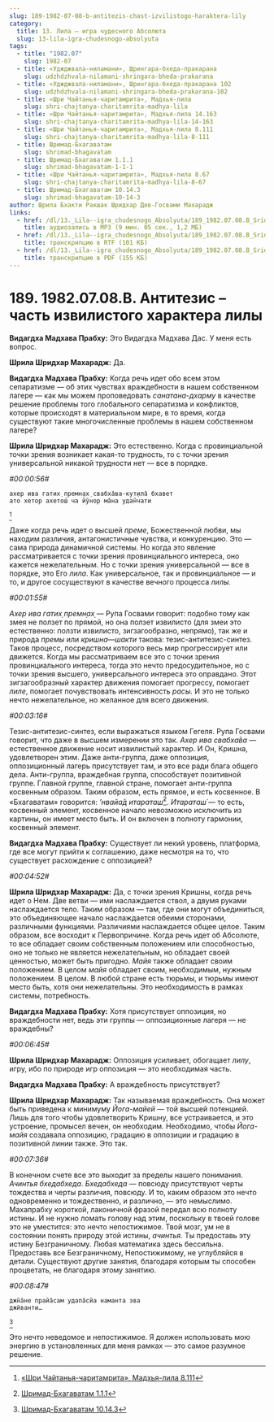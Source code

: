 ```yaml
---
slug: 189-1982-07-08-b-antitezis-chast-izvilistogo-haraktera-lily
category:
  title: 13. Лила — игра чудесного Абсолюта
  slug: 13-lila-igra-chudesnogo-absolyuta
tags:
  - title: "1982.07"
    slug: 1982-07
  - title: «Уджджвала-ниламани», Шрингара-бхеда-пракарана
    slug: udzhdzhvala-nilamani-shringara-bheda-prakarana
  - title: «Уджджвала-ниламани», Шрингара-бхеда-пракарана 102
    slug: udzhdzhvala-nilamani-shringara-bheda-prakarana-102
  - title: «Шри Чайтанья-чаритамрита», Мадхья-лила
    slug: shri-chajtanya-charitamrita-madhya-lila
  - title: «Шри Чайтанья-чаритамрита», Мадхья-лила 14.163
    slug: shri-chajtanya-charitamrita-madhya-lila-14-163
  - title: «Шри Чайтанья-чаритамрита», Мадхья-лила 8.111
    slug: shri-chajtanya-charitamrita-madhya-lila-8-111
  - title: Шримад-Бхагаватам
    slug: shrimad-bhagavatam
  - title: Шримад-Бхагаватам 1.1.1
    slug: shrimad-bhagavatam-1-1-1
  - title: «Шри Чайтанья-чаритамрита», Мадхья-лила 8.67
    slug: shri-chajtanya-charitamrita-madhya-lila-8-67
  - title: Шримад-Бхагаватам 10.14.3
    slug: shrimad-bhagavatam-10-14-3
author: Шрила Бхакти Ракшак Шридхар Дев-Госвами Махарадж
links:
  - href: /dl/13._Lila--igra_chudesnogo_Absolyuta/189_1982.07.08.B_SridharMj_Antitezis_%E2%80%93_chast_izvilistogo_haraktera_lily.mp3
    title: аудиозапись в MP3 (9 мин. 05 сек., 1,2 МБ)
  - href: /dl/13._Lila--igra_chudesnogo_Absolyuta/189_1982.07.08.B_SridharMj_Antitezis_-_chast_izvilistogo_haraktera_lily.rtf
    title: транскрипцию в RTF (101 КБ)
  - href: /dl/13._Lila--igra_chudesnogo_Absolyuta/189_1982.07.08.B_SridharMj_Antitezis_-_chast_izvilistogo_haraktera_lily.pdf
    title: транскрипцию в PDF (155 КБ)
---
```


# 189. 1982.07.08.B. Антитезис – часть извилистого характера лилы

**Видагдха Мадхава Прабху:** Это Видагдха Мадхава Дас. У меня есть вопрос.

**Шрила Шридхар Махарадж:** Да.

**Видагдха Мадхава Прабху:** Когда речь идет обо всем этом сепаратизме — об этих чувствах враждебности в нашем собственном лагере — как мы можем проповедовать *санатана-дхарму* в качестве решение проблемы того глобального сепаратизма и конфликтов, которые происходят в материальном мире, в то время, когда существуют такие многочисленные проблемы в нашем собственном лагере?

**Шрила Шридхар Махарадж:** Это естественно. Когда с провинциальной точки зрения возникает какая-то трудность, то с точки зрения универсальной никакой трудности нет — все в порядке.

*#00:00:56#*

    ахер ива гатих̣ премн̣ах̣ свабха̄ва-кут̣ила̄ бхавет
    ато хетор ахетош́ ча йӯнор ма̄на удан̃чати
[^_ftn1]

Даже когда речь идет о высшей *преме*, Божественной любви, мы находим различия, антагонистичные чувства, и конкуренцию. Это — сама природа динамичной системы. Но когда это явление рассматривается с точки зрения провинциального интереса, оно кажется нежелательным. Но с точки зрения универсальной — все в порядке, это Его *лила*. Как универсальное, так и провинциальное — и то, и другое сосуществуют в качестве вечного процесса *лилы.*

*#00:01:55#*

*Ахер ива гатих̣ премн̣ах̣* — Рупа Госвами говорит: подобно тому как змея не ползет по прямой, но она ползет извилисто (для змеи это естественно: ползти извилисто, зигзагообразно, непрямо), так же и природа *премы* или *кришна*—*шакти* такова: тезис-антитезис-синтез. Таков процесс, посредством которого весь мир прогрессирует или движется. Когда мы рассматриваем все это с точки зрения провинциального интереса, тогда это нечто предосудительное, но с точки зрения высшего, универсального интереса это оправдано. Этот зигзагообразный характер движения помогает прогрессу, помогает *лиле*, помогает почувствовать интенсивность *расы.* И это не только нечто нежелательное, но желанное для всего движения.

*#00:03:16#*

Тезис-антитезис-синтез, если выражаться языком Гегеля. Рупа Госвами говорит, что даже в высшем измерении это так. *Ахер ива свабха̄ва* — естественное движение носит извилистый характер. И Он, Кришна, удовлетворен этим. Даже анти-группа, даже оппозиция, оппозиционный лагерь присутствует там, и это все ради блага общего дела. Анти-группа, враждебная группа, способствует позитивной группе. Главной группе, главной стране, помогает анти-группа косвенным образом. Таким образом, есть прямое, и есть косвенное. В «Бхагаватам» говорится: *’нвайа̄д итараташ́*[^_ftn2]. *Итараташ́* — то есть, косвенный элемент, косвенное начало невозможно исключить из картины, он имеет место быть. И он включен в полноту гармонии, косвенный элемент.

**Видагдха Мадхава Прабху:** Существует ли некий уровень, платформа, где все могут прийти к соглашению, даже несмотря на то, что существует расхождение с оппозицией?

*#00:04:52#*

**Шрила Шридхар Махарадж:** Да, с точки зрения Кришны, когда речь идет о Нем. Две ветви — ими наслаждается ствол, а двумя руками наслаждается тело. Таким образом — там, где они могут объединиться, это объединяющее начало наслаждается обеими сторонами, различными функциями. Различиями наслаждается общее целое. Таким образом, все восходит к Первопричине. Когда речь идет об Абсолюте, то все обладает своим собственным положением или способностью, оно не только не является нежелательным, но обладает своей ценностью, может быть пригодно. *Майя* также обладает своим положением. В целом *майя* обладает своим, необходимым, нужным положением. В целом. В любой стране есть тюрьмы, и тюрьмы имеют место быть, хотя они нежелательны. Это необходимость в рамках системы, потребность.

**Видагдха Мадхава Прабху:** Хотя присутствует оппозиция, но враждебности нет, ведь эти группы — оппозиционные лагеря — не враждебны?

*#00:06:45#*

**Шрила Шридхар Махарадж:** Оппозиция усиливает, обогащает *лилу*, игру, ибо по природе игр оппозиция — это необходимая часть.

**Видагдха Мадхава Прабху:** А враждебность присутствует?

**Шрила Шридхар Махарадж:** Так называемая враждебность. Она может быть приведена к минимуму *Йога-майей* — той высшей потенцией. Лишь для того чтобы удовлетворить Кришну, все устраивается, и это устроение, промысел вечен, он необходим. Необходимо, чтобы *Йога-майя* создавала оппозицию, градацию в оппозиции и градацию в позитивной линии также. Это так.

*#00:07:36#*

В конечном счете все это выходит за пределы нашего понимания. *Ачинтья бхедабхеда*. *Бхедабхеда* — повсюду присутствуют черты тождества и черты различия, повсюду. И то, каким образом это нечто одновременно и тождественно, и различно, — это немыслимо. Махапрабху короткой, лаконичной фразой передал всю полноту истины. И не нужно ломать голову над этим, поскольку в твоей голове это не уместится: это нечто непостижимое. Твой мозг, ум не в состоянии понять природу этой истины, *ачинтья.* Ты предоставь эту истину Безграничному. Любая математика здесь бессильна. Предоставь все Безграничному, Непостижимому, не углубляйся в детали. Существуют другие занятия, благодаря которым ты способен процветать, не благодаря этому занятию.

*#00:08:47#*

    джн̃а̄не прайа̄сам удапа̄сйа наманта эва
    джӣванти…
[^_ftn3]

Это нечто неведомое и непостижимое. Я должен использовать мою энергию в установленных для меня рамках — это самое разумное решение.



[^_ftn1]: [«Шри Чайтанья-чаритамрита», Мадхья-лила 8.111](../notes/shri-chajtanya-charitamrita-madhya-lila/shri-chajtanya-charitamrita-madhya-lila-8-111.md)

[^_ftn2]: [Шримад-Бхагаватам 1.1.1](../notes/shrimad-bhagavatam/shrimad-bhagavatam-1-1-1.md)

[^_ftn3]: [Шримад-Бхагаватам 10.14.3](../notes/shrimad-bhagavatam/shrimad-bhagavatam-10-14-3.md)
